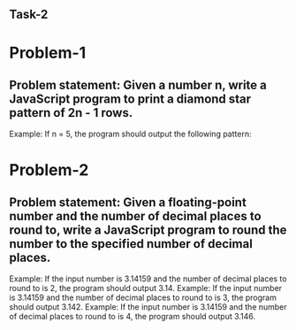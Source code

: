 ## Task-2

# Problem-1

  ## Problem statement: Given a number n, write a JavaScript program to print a diamond star pattern of 2n - 1 rows.
  
  Example: If n = 5, the program should output the following pattern:


# Problem-2

  ## Problem statement: Given a floating-point number and the number of decimal places to round to, write a JavaScript program to round the number to the specified number of decimal places.
  
  Example: If the input number is 3.14159 and the number of decimal places to round to is 2, the program should output 3.14.
  Example: If the input number is 3.14159 and the number of decimal places to round to is 3, the program should output 3.142.
  Example: If the input number is 3.14159 and the number of decimal places to round to is 4, the program should output 3.146.

